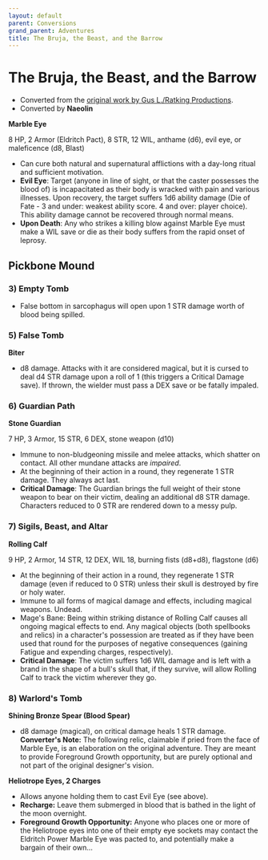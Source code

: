 ```yaml
---
layout: default
parent: Conversions
grand_parent: Adventures
title: The Bruja, the Beast, and the Barrow
---
```


# The Bruja, the Beast, and the Barrow

- Converted from the [original work by Gus L./Ratking Productions](https://www.drivethrurpg.com/product/340873/The-Bruja-The-Beast-and-The-Barrow).
- Converted by **Naeolin**

**Marble Eye**

8 HP, 2 Armor (Eldritch Pact), 8 STR, 12 WIL, anthame (d6), evil eye, or maleficence (d8, Blast)
- Can cure both natural and supernatural afflictions with a day-long ritual and sufficient motivation.  
- **Evil Eye**: Target (anyone in line of sight, or that the caster possesses the blood of) is incapacitated as their body is wracked with pain and various illnesses. Upon recovery, the target suffers 1d6 ability damage (Die of Fate - 3 and under: weakest ability score. 4 and over: player choice). This ability damage cannot be recovered through normal means.   
- **Upon Death**: Any who strikes a killing blow against Marble Eye must make a WIL save or die as their body suffers from the rapid onset of leprosy.

## Pickbone Mound 

### 3) Empty Tomb

- False bottom in sarcophagus will open upon 1 STR damage worth of blood being spilled.

### 5) False Tomb

**Biter**
- d8 damage. Attacks with it are considered magical, but it is cursed to deal d4 STR damage upon a roll of 1 (this triggers a Critical Damage save). If thrown, the wielder must pass a DEX save or be fatally impaled.

### 6) Guardian Path

**Stone Guardian**

7 HP, 3 Armor, 15 STR, 6 DEX, stone weapon (d10)
- Immune to non-bludgeoning missile and melee attacks, which shatter on contact. All other mundane attacks are *impaired*.
- At the beginning of their action in a round, they regenerate 1 STR damage. They always act last. 
- **Critical Damage**: The Guardian brings the full weight of their stone weapon to bear on their victim, dealing an additional d8 STR damage. Characters reduced to 0 STR are rendered down to a messy pulp.

### 7) Sigils, Beast, and Altar

**Rolling Calf**

9 HP, 2 Armor, 14 STR, 12 DEX, WIL 18, burning fists (d8+d8), flagstone (d6)
- At the beginning of their action in a round, they regenerate 1 STR damage (even if reduced to 0 STR) unless their skull is destroyed  by fire or holy water.
- Immune to all forms of magical damage and effects, including magical weapons. Undead.
- Mage's Bane: Being within striking distance of Rolling Calf causes all ongoing magical effects to end. Any magical objects (both spellbooks and relics) in a character's possession are treated as if they have been used that round for the purposes of negative consequences (gaining Fatigue and expending charges, respectively).  
- **Critical Damage**: The victim suffers 1d6 WIL damage and is left with a brand in the shape of a bull's skull that, if they survive, will allow Rolling Calf to track the victim wherever they go.

### 8) Warlord's Tomb

**Shining Bronze Spear (Blood Spear)**
- d8 damage (magical), on critical damage heals 1 STR damage.
**Converter's Note:** The following relic, claimable if pried from the face of Marble Eye, is an elaboration on the original adventure. They are meant to provide Foreground Growth opportunity, but are purely optional and not part of the original designer's vision.

**Heliotrope Eyes, 2 Charges**
- Allows anyone holding them to cast Evil Eye (see above).
- **Recharge:** Leave them submerged in blood that is bathed in the light of the moon overnight.
- **Foreground Growth Opportunity:** Anyone who places one or more of the Heliotrope eyes into one of their empty eye sockets may contact the Eldritch Power Marble Eye was pacted to, and potentially make a bargain of their own...
